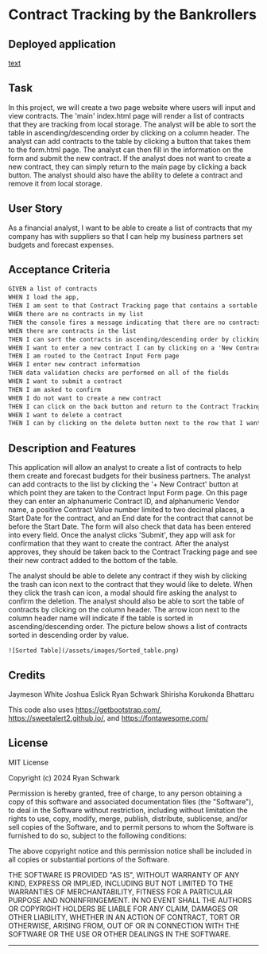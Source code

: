 # Contract Tracking by the Bankrollers

## Deployed application
[text](https://eslickjr.github.io/Bankroll/)

## Task

In this project, we will create a two page website where users will input and view contracts. The 'main' index.html page will render a list of contracts that they are tracking from local storage. The analyst will be able to sort the table in ascending/descending order by clicking on a column header. The analyst can add contracts to the table by clicking a button that takes them to the form.html page. The analyst can then fill in the information on the form and submit the new contract. If the analyst does not want to create a new contract, they can simply return to the main page by clicking a back button. The analyst should also have the ability to delete a contract and remove it from local storage.

## User Story

As a financial analyst, I want to be able to create a list of contracts that my company has with suppliers so that I can help my business partners set budgets and forecast expenses.

## Acceptance Criteria

```md
GIVEN a list of contracts
WHEN I load the app,
THEN I am sent to that Contract Tracking page that contains a sortable table with a Contract ID, Vendor Name, Contract Value ($), Start Date, and End Date
WHEN there are no contracts in my list
THEN the console fires a message indicating that there are no contracts in local storage
WHEN there are contracts in the list 
THEN I can sort the contracts in ascending/descending order by clicking on the column header
WHEN I want to enter a new contract I can by clicking on a 'New Contract' button
THEN I am routed to the Contract Input Form page
WHEN I enter new contract information
THEN data validation checks are performed on all of the fields
WHEN I want to submit a contract
THEN I am asked to confirm
WHEN I do not want to create a new contract
THEN I can click on the back button and return to the Contract Tracking page
WHEN I want to delete a contract
THEN I can by clicking on the delete button next to the row that I want to delete
```


## Description and Features
This application will allow an analyst to create a list of contracts to help them create and forecast budgets for their business partners. The analyst can add contracts to the list by clicking the '+ New Contract' button at which point they are taken to the Contract Input Form page. On this page they can enter an alphanumeric Contract ID, and alphanumeric Vendor name, a positive Contract Value number limited to two decimal places, a Start Date for the contract, and an End date for the contract that cannot be before the Start Date. The form will also check that data has been entered into every field. Once the analyst clicks 'Submit', they app will ask for confirmation that they want to create the contract. After the analyst approves, they should be taken back to the Contract Tracking page and see their new contract added to the bottom of the table.

The analyst should be able to delete any contract if they wish by clicking the trash can icon next to the contract that they would like to delete. When they click the trash can icon, a modal should fire asking the analyst to confirm the deletion. The analyst should also be able to sort the table of contracts by clicking on the column header. The arrow icon next to the column header name will indicate if the table is sorted in ascending/descending order. The picture below shows a list of contracts sorted in descending order by value.

    ![Sorted Table](/assets/images/Sorted_table.png)

## Credits
Jaymeson White
Joshua Eslick
Ryan Schwark
Shirisha Korukonda Bhattaru

This code also uses https://getbootstrap.com/, https://sweetalert2.github.io/, and https://fontawesome.com/

## License

MIT License

Copyright (c) 2024 Ryan Schwark

Permission is hereby granted, free of charge, to any person obtaining a copy
of this software and associated documentation files (the "Software"), to deal
in the Software without restriction, including without limitation the rights
to use, copy, modify, merge, publish, distribute, sublicense, and/or sell
copies of the Software, and to permit persons to whom the Software is
furnished to do so, subject to the following conditions:

The above copyright notice and this permission notice shall be included in all
copies or substantial portions of the Software.

THE SOFTWARE IS PROVIDED "AS IS", WITHOUT WARRANTY OF ANY KIND, EXPRESS OR
IMPLIED, INCLUDING BUT NOT LIMITED TO THE WARRANTIES OF MERCHANTABILITY,
FITNESS FOR A PARTICULAR PURPOSE AND NONINFRINGEMENT. IN NO EVENT SHALL THE
AUTHORS OR COPYRIGHT HOLDERS BE LIABLE FOR ANY CLAIM, DAMAGES OR OTHER
LIABILITY, WHETHER IN AN ACTION OF CONTRACT, TORT OR OTHERWISE, ARISING FROM,
OUT OF OR IN CONNECTION WITH THE SOFTWARE OR THE USE OR OTHER DEALINGS IN THE
SOFTWARE.

---
